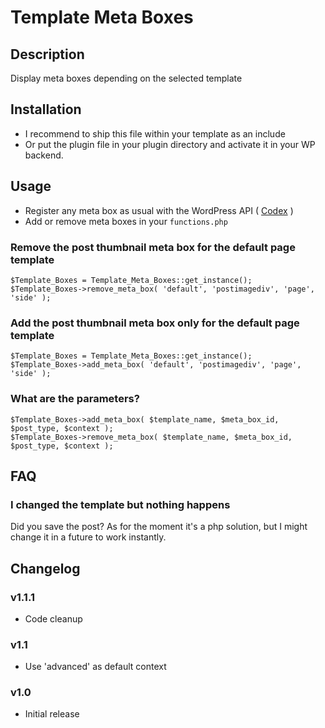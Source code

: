 Template Meta Boxes
===================

## Description

Display meta boxes depending on the selected template

## Installation

* I recommend to ship this file within your template as an include
* Or put the plugin file in your plugin directory and activate it in your WP backend.

## Usage

* Register any meta box as usual with the WordPress API ( [Codex](http://codex.wordpress.org/Function_Reference/add_meta_box) )
* Add or remove meta boxes in your `functions.php`

### Remove the post thumbnail meta box for the default page template

<pre class="language-php"><code class="language-php">$Template_Boxes = Template_Meta_Boxes::get_instance();
$Template_Boxes->remove_meta_box( 'default', 'postimagediv', 'page', 'side' );
</code></pre>

### Add the post thumbnail meta box only for the default page template

<pre class="language-php"><code class="language-php">$Template_Boxes = Template_Meta_Boxes::get_instance();
$Template_Boxes->add_meta_box( 'default', 'postimagediv', 'page', 'side' );
</code></pre>

### What are the parameters?

<pre class="language-php"><code class="language-php">$Template_Boxes->add_meta_box( $template_name, $meta_box_id, $post_type, $context );
$Template_Boxes->remove_meta_box( $template_name, $meta_box_id, $post_type, $context );
</code></pre>

## FAQ

### I changed the template but nothing happens

Did you save the post? As for the moment it's a php solution, but I might change it in a future to work instantly.

## Changelog

### v1.1.1

* Code cleanup

### v1.1

* Use 'advanced' as default context

### v1.0

* Initial release
